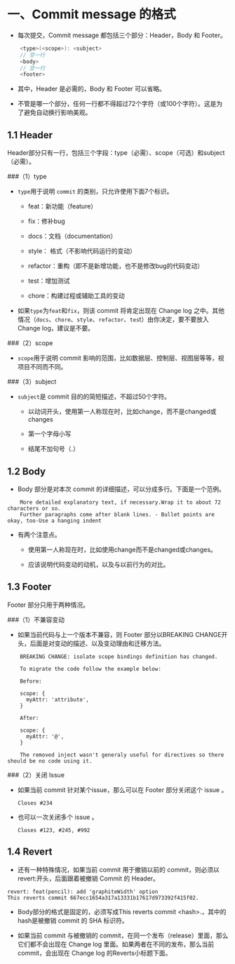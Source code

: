 # 一、Commit message 的格式

* 每次提交，Commit message 都包括三个部分：Header，Body 和 Footer。

```c
	<type>(<scope>): <subject>
	// 空一行
	<body>
	// 空一行
	<footer>
```

* 其中，Header 是必需的，Body 和 Footer 可以省略。

* 不管是哪一个部分，任何一行都不得超过72个字符（或100个字符）。这是为了避免自动换行影响美观。

## 1.1 Header

Header部分只有一行，包括三个字段：type（必需）、scope（可选）和subject（必需）。

###（1）type

* `type`用于说明 `commit` 的类别，只允许使用下面7个标识。

	* feat：新功能（feature）

	* fix：修补bug

	* docs：文档（documentation）

	* style： 格式（不影响代码运行的变动）

	* refactor：重构（即不是新增功能，也不是修改bug的代码变动）

	* test：增加测试

	* chore：构建过程或辅助工具的变动

* 如果`type`为`feat`和`fix`，则该 commit 将肯定出现在 Change log 之中。其他情况（`docs`、`chore`、`style`、`refactor`、`tes`t）由你决定，要不要放入 Change log，建议是不要。

###（2）scope

* `scope`用于说明 commit 影响的范围，比如数据层、控制层、视图层等等，视项目不同而不同。

###（3）subject

* `subject`是 commit 目的的简短描述，不超过50个字符。

	* 以动词开头，使用第一人称现在时，比如change，而不是changed或changes

	* 第一个字母小写

	* 结尾不加句号（.）

## 1.2 Body

* Body 部分是对本次 commit 的详细描述，可以分成多行。下面是一个范例。

```
	More detailed explanatory text, if necessary.Wrap it to about 72 characters or so. 
	Further paragraphs come after blank lines. - Bullet points are okay, too-Use a hanging indent
```

* 有两个注意点。

	* 使用第一人称现在时，比如使用change而不是changed或changes。

	* 应该说明代码变动的动机，以及与以前行为的对比。

## 1.3 Footer

Footer 部分只用于两种情况。

###（1）不兼容变动

* 如果当前代码与上一个版本不兼容，则 Footer 部分以BREAKING CHANGE开头，后面是对变动的描述、以及变动理由和迁移方法。

```
	BREAKING CHANGE: isolate scope bindings definition has changed.

    To migrate the code follow the example below:

    Before:

    scope: {
      myAttr: 'attribute',
    }

    After:

    scope: {
      myAttr: '@',
    }

    The removed inject wasn't generaly useful for directives so there should be no code using it.
```

###（2）关闭 Issue

* 如果当前 commit 针对某个issue，那么可以在 Footer 部分关闭这个 issue 。

	` Closes #234 `

* 也可以一次关闭多个 issue 。

	` Closes #123, #245, #992 `

## 1.4 Revert

* 还有一种特殊情况，如果当前 commit 用于撤销以前的 commit，则必须以revert:开头，后面跟着被撤销 Commit 的 Header。
```
revert: feat(pencil): add 'graphiteWidth' option
This reverts commit 667ecc1654a317a13331b17617d973392f415f02.
```

* Body部分的格式是固定的，必须写成This reverts commit &lt;hash>.，其中的hash是被撤销 commit 的 SHA 标识符。

* 如果当前 commit 与被撤销的 commit，在同一个发布（release）里面，那么它们都不会出现在 Change log 里面。如果两者在不同的发布，那么当前 commit，会出现在 Change log 的Reverts小标题下面。
